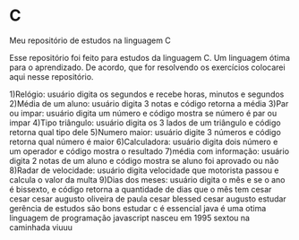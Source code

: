 # C
Meu repositório de estudos na linguagem C

Esse repositório foi feito para estudos da linguagem C. Um linguagem ótima para o aprendizado. 
De acordo, que for resolvendo os exercícios colocarei aqui nesse repositório.

1)Relógio: usuário digita os segundos e recebe horas, minutos e segundos
2)Média de um aluno: usuário digita 3 notas e código retorna a média
3)Par ou impar: usuário digita um número e código mostra se número é par ou impar
4)Tipo triângulo: usuário digita os 3 lados de um triângulo e código retorna qual tipo dele
5)Numero maior: usuário digite 3 números e código retorna qual número é maior
6)Calculadora: usuário digita dois número e um operador e código mostra o resultado
7)média com informação: usuário digita 2 notas de um aluno e código mostra se aluno foi aprovado ou não
8)Radar de velocidade: usuário digita velocidade que motorista passou e calcula o valor da multa
9)Dias dos meses: usuário digita o mês e se o ano é bissexto, e código retorna a quantidade de dias que o mês tem
cesar
cesar
cesar augusto oliveira de paula
cesar blessed
cesar augusto 
estudar gerência de 
estudos são bons
estudar c é essencial
java é uma otima linguagem de programação
javascript nasceu em 1995
sextou na caminhada viuuu


